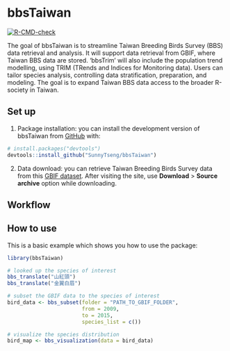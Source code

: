 
<!-- README.md is generated from README.Rmd. Please edit that file -->

# bbsTaiwan

<!-- badges: start -->

[![R-CMD-check](https://github.com/SunnyTseng/bbsTaiwan/actions/workflows/R-CMD-check.yaml/badge.svg)](https://github.com/SunnyTseng/bbsTaiwan/actions/workflows/R-CMD-check.yaml)

<!-- badges: end -->

The goal of bbsTaiwan is to streamline Taiwan Breeding Birds Survey
(BBS) data retrieval and analysis. It will support data retrieval from
GBIF, where Taiwan BBS data are stored. ‘bbsTrim’ will also include the
population trend modelling, using TRIM (TRends and Indices for
Monitoring data). Users can tailor species analysis, controlling data
stratification, preparation, and modeling. The goal is to expand Taiwan
BBS data access to the broader R-society in Taiwan.

## Set up

1.  Package installation: you can install the development version of
    bbsTaiwan from [GitHub](https://github.com/) with:

``` r
# install.packages("devtools")
devtools::install_github("SunnyTseng/bbsTaiwan")
```

2.  Data download: you can retrieve Taiwan Breeding Birds Survey data
    from this [GBIF
    dataset](https://www.gbif.org/zh-tw/dataset/f170f056-3f8a-4ef3-ac9f-4503cc854ce0).
    After visiting the site, use **Download** \> **Source archive**
    option while downloading.

## Workflow

## How to use

This is a basic example which shows you how to use the package:

``` r
library(bbsTaiwan)

# looked up the species of interest 
bbs_translate("山紅頭")
bbs_translate("金翼白眉")

# subset the GBIF data to the species of interest
bird_data <- bbs_subset(folder = "PATH_TO_GBIF_FOLDER",
                        from = 2009,
                        to = 2015,
                        species_list = c())

# visualize the species distribution 
bird_map <- bbs_visualization(data = bird_data)
```
